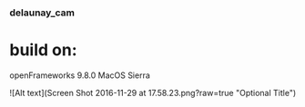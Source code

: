 ### delaunay_cam

# build on:

openFrameworks 9.8.0 MacOS Sierra

![Alt text](Screen Shot 2016-11-29 at 17.58.23.png?raw=true "Optional Title")
